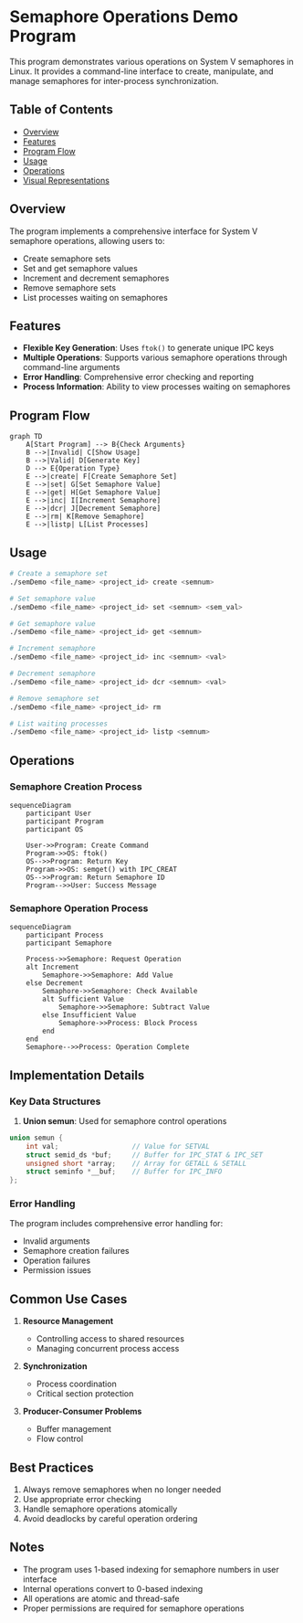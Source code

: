 # Semaphore Operations Demo Program

This program demonstrates various operations on System V semaphores in Linux. It provides a command-line interface to create, manipulate, and manage semaphores for inter-process synchronization.

## Table of Contents
- [Overview](#overview)
- [Features](#features)
- [Program Flow](#program-flow)
- [Usage](#usage)
- [Operations](#operations)
- [Visual Representations](#visual-representations)

## Overview

The program implements a comprehensive interface for System V semaphore operations, allowing users to:
- Create semaphore sets
- Set and get semaphore values
- Increment and decrement semaphores
- Remove semaphore sets
- List processes waiting on semaphores

## Features

- **Flexible Key Generation**: Uses `ftok()` to generate unique IPC keys
- **Multiple Operations**: Supports various semaphore operations through command-line arguments
- **Error Handling**: Comprehensive error checking and reporting
- **Process Information**: Ability to view processes waiting on semaphores

## Program Flow

```mermaid
graph TD
    A[Start Program] --> B{Check Arguments}
    B -->|Invalid| C[Show Usage]
    B -->|Valid| D[Generate Key]
    D --> E{Operation Type}
    E -->|create| F[Create Semaphore Set]
    E -->|set| G[Set Semaphore Value]
    E -->|get| H[Get Semaphore Value]
    E -->|inc| I[Increment Semaphore]
    E -->|dcr| J[Decrement Semaphore]
    E -->|rm| K[Remove Semaphore]
    E -->|listp| L[List Processes]
```

## Usage

```bash
# Create a semaphore set
./semDemo <file_name> <project_id> create <semnum>

# Set semaphore value
./semDemo <file_name> <project_id> set <semnum> <sem_val>

# Get semaphore value
./semDemo <file_name> <project_id> get <semnum>

# Increment semaphore
./semDemo <file_name> <project_id> inc <semnum> <val>

# Decrement semaphore
./semDemo <file_name> <project_id> dcr <semnum> <val>

# Remove semaphore set
./semDemo <file_name> <project_id> rm

# List waiting processes
./semDemo <file_name> <project_id> listp <semnum>
```

## Operations

### Semaphore Creation Process

```mermaid
sequenceDiagram
    participant User
    participant Program
    participant OS
    
    User->>Program: Create Command
    Program->>OS: ftok()
    OS-->>Program: Return Key
    Program->>OS: semget() with IPC_CREAT
    OS-->>Program: Return Semaphore ID
    Program-->>User: Success Message
```

### Semaphore Operation Process

```mermaid
sequenceDiagram
    participant Process
    participant Semaphore
    
    Process->>Semaphore: Request Operation
    alt Increment
        Semaphore->>Semaphore: Add Value
    else Decrement
        Semaphore->>Semaphore: Check Available
        alt Sufficient Value
            Semaphore->>Semaphore: Subtract Value
        else Insufficient Value
            Semaphore->>Process: Block Process
        end
    end
    Semaphore-->>Process: Operation Complete
```

## Implementation Details

### Key Data Structures

1. **Union semun**: Used for semaphore control operations
```c
union semun {
    int val;                  // Value for SETVAL
    struct semid_ds *buf;     // Buffer for IPC_STAT & IPC_SET
    unsigned short *array;    // Array for GETALL & SETALL
    struct seminfo *__buf;    // Buffer for IPC_INFO
};
```

### Error Handling

The program includes comprehensive error handling for:
- Invalid arguments
- Semaphore creation failures
- Operation failures
- Permission issues

## Common Use Cases

1. **Resource Management**
   - Controlling access to shared resources
   - Managing concurrent process access

2. **Synchronization**
   - Process coordination
   - Critical section protection

3. **Producer-Consumer Problems**
   - Buffer management
   - Flow control

## Best Practices

1. Always remove semaphores when no longer needed
2. Use appropriate error checking
3. Handle semaphore operations atomically
4. Avoid deadlocks by careful operation ordering

## Notes

- The program uses 1-based indexing for semaphore numbers in user interface
- Internal operations convert to 0-based indexing
- All operations are atomic and thread-safe
- Proper permissions are required for semaphore operations 